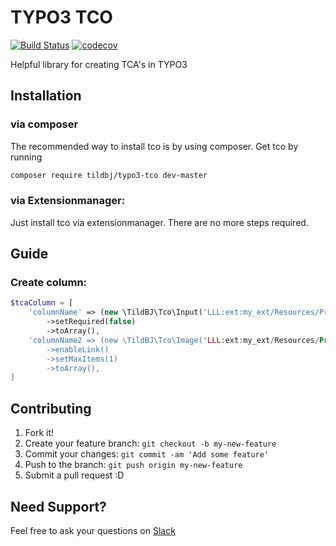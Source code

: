 # TYPO3 TCO
[![Build Status](https://travis-ci.org/TildBJ/typo3-tco.svg?branch=master)](https://travis-ci.org/TildBJ/typo3-tco)
[![codecov](https://codecov.io/gh/TildBJ/typo3-tco/branch/master/graph/badge.svg)](https://codecov.io/gh/TildBJ/typo3-tco)

Helpful library for creating TCA's in TYPO3

## Installation

### via composer

The recommended way to install tco is by using composer.
Get tco by running
```sh
composer require tildbj/typo3-tco dev-master
```

### via Extensionmanager:

Just install tco via extensionmanager. There are no more steps required.

## Guide

### Create column:

```php
$tcaColumn = [
    'columnName' => (new \TildBJ\Tco\Input('LLL:ext:my_ext/Resources/Private/Language/locallang_db.xlf:columnName'))
        ->setRequired(false)
        ->toArray(),
    'columnName2 => (new \TildBJ\Tco\Image('LLL:ext:my_ext/Resources/Private/Language/locallang_db.xlf:columnName2', 'columnName2'))
        ->enableLink()
        ->setMaxItems(1)
        ->toArray(),
]
```

## Contributing

1. Fork it!
2. Create your feature branch: `git checkout -b my-new-feature`
3. Commit your changes: `git commit -am 'Add some feature'`
4. Push to the branch: `git push origin my-new-feature`
5. Submit a pull request :D

## Need Support?

Feel free to ask your questions on [Slack](https://typo3.slack.com/messages/C62CW8EJ0)